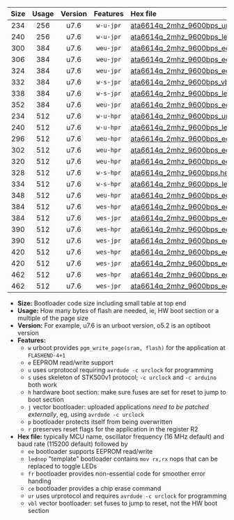 |Size|Usage|Version|Features|Hex file|
|:-:|:-:|:-:|:-:|:--|
|234|256|u7.6|`w-u-jpr`|[ata6614q_2mhz_9600bps_ur_vbl.hex](https://raw.githubusercontent.com/stefanrueger/urboot/main/bootloaders/ata6614q/fcpu_2mhz/9600_bps/ata6614q_2mhz_9600bps_ur_vbl.hex)|
|240|256|u7.6|`w-u-jpr`|[ata6614q_2mhz_9600bps_lednop_ur_vbl.hex](https://raw.githubusercontent.com/stefanrueger/urboot/main/bootloaders/ata6614q/fcpu_2mhz/9600_bps/ata6614q_2mhz_9600bps_lednop_ur_vbl.hex)|
|300|384|u7.6|`weu-jpr`|[ata6614q_2mhz_9600bps_ee_ur_vbl.hex](https://raw.githubusercontent.com/stefanrueger/urboot/main/bootloaders/ata6614q/fcpu_2mhz/9600_bps/ata6614q_2mhz_9600bps_ee_ur_vbl.hex)|
|306|384|u7.6|`weu-jpr`|[ata6614q_2mhz_9600bps_ee_lednop_ur_vbl.hex](https://raw.githubusercontent.com/stefanrueger/urboot/main/bootloaders/ata6614q/fcpu_2mhz/9600_bps/ata6614q_2mhz_9600bps_ee_lednop_ur_vbl.hex)|
|324|384|u7.6|`weu-jpr`|[ata6614q_2mhz_9600bps_ee_lednop_fr_ur_vbl.hex](https://raw.githubusercontent.com/stefanrueger/urboot/main/bootloaders/ata6614q/fcpu_2mhz/9600_bps/ata6614q_2mhz_9600bps_ee_lednop_fr_ur_vbl.hex)|
|332|384|u7.6|`w-s-jpr`|[ata6614q_2mhz_9600bps_vbl.hex](https://raw.githubusercontent.com/stefanrueger/urboot/main/bootloaders/ata6614q/fcpu_2mhz/9600_bps/ata6614q_2mhz_9600bps_vbl.hex)|
|338|384|u7.6|`w-s-jpr`|[ata6614q_2mhz_9600bps_lednop_vbl.hex](https://raw.githubusercontent.com/stefanrueger/urboot/main/bootloaders/ata6614q/fcpu_2mhz/9600_bps/ata6614q_2mhz_9600bps_lednop_vbl.hex)|
|352|384|u7.6|`weu-jpr`|[ata6614q_2mhz_9600bps_ee_lednop_fr_ce_ur_vbl.hex](https://raw.githubusercontent.com/stefanrueger/urboot/main/bootloaders/ata6614q/fcpu_2mhz/9600_bps/ata6614q_2mhz_9600bps_ee_lednop_fr_ce_ur_vbl.hex)|
|234|512|u7.6|`w-u-hpr`|[ata6614q_2mhz_9600bps_ur.hex](https://raw.githubusercontent.com/stefanrueger/urboot/main/bootloaders/ata6614q/fcpu_2mhz/9600_bps/ata6614q_2mhz_9600bps_ur.hex)|
|240|512|u7.6|`w-u-hpr`|[ata6614q_2mhz_9600bps_lednop_ur.hex](https://raw.githubusercontent.com/stefanrueger/urboot/main/bootloaders/ata6614q/fcpu_2mhz/9600_bps/ata6614q_2mhz_9600bps_lednop_ur.hex)|
|296|512|u7.6|`weu-hpr`|[ata6614q_2mhz_9600bps_ee_ur.hex](https://raw.githubusercontent.com/stefanrueger/urboot/main/bootloaders/ata6614q/fcpu_2mhz/9600_bps/ata6614q_2mhz_9600bps_ee_ur.hex)|
|302|512|u7.6|`weu-hpr`|[ata6614q_2mhz_9600bps_ee_lednop_ur.hex](https://raw.githubusercontent.com/stefanrueger/urboot/main/bootloaders/ata6614q/fcpu_2mhz/9600_bps/ata6614q_2mhz_9600bps_ee_lednop_ur.hex)|
|320|512|u7.6|`weu-hpr`|[ata6614q_2mhz_9600bps_ee_lednop_fr_ur.hex](https://raw.githubusercontent.com/stefanrueger/urboot/main/bootloaders/ata6614q/fcpu_2mhz/9600_bps/ata6614q_2mhz_9600bps_ee_lednop_fr_ur.hex)|
|328|512|u7.6|`w-s-hpr`|[ata6614q_2mhz_9600bps.hex](https://raw.githubusercontent.com/stefanrueger/urboot/main/bootloaders/ata6614q/fcpu_2mhz/9600_bps/ata6614q_2mhz_9600bps.hex)|
|334|512|u7.6|`w-s-hpr`|[ata6614q_2mhz_9600bps_lednop.hex](https://raw.githubusercontent.com/stefanrueger/urboot/main/bootloaders/ata6614q/fcpu_2mhz/9600_bps/ata6614q_2mhz_9600bps_lednop.hex)|
|348|512|u7.6|`weu-hpr`|[ata6614q_2mhz_9600bps_ee_lednop_fr_ce_ur.hex](https://raw.githubusercontent.com/stefanrueger/urboot/main/bootloaders/ata6614q/fcpu_2mhz/9600_bps/ata6614q_2mhz_9600bps_ee_lednop_fr_ce_ur.hex)|
|384|512|u7.6|`wes-hpr`|[ata6614q_2mhz_9600bps_ee.hex](https://raw.githubusercontent.com/stefanrueger/urboot/main/bootloaders/ata6614q/fcpu_2mhz/9600_bps/ata6614q_2mhz_9600bps_ee.hex)|
|384|512|u7.6|`wes-jpr`|[ata6614q_2mhz_9600bps_ee_vbl.hex](https://raw.githubusercontent.com/stefanrueger/urboot/main/bootloaders/ata6614q/fcpu_2mhz/9600_bps/ata6614q_2mhz_9600bps_ee_vbl.hex)|
|390|512|u7.6|`wes-hpr`|[ata6614q_2mhz_9600bps_ee_lednop.hex](https://raw.githubusercontent.com/stefanrueger/urboot/main/bootloaders/ata6614q/fcpu_2mhz/9600_bps/ata6614q_2mhz_9600bps_ee_lednop.hex)|
|390|512|u7.6|`wes-jpr`|[ata6614q_2mhz_9600bps_ee_lednop_vbl.hex](https://raw.githubusercontent.com/stefanrueger/urboot/main/bootloaders/ata6614q/fcpu_2mhz/9600_bps/ata6614q_2mhz_9600bps_ee_lednop_vbl.hex)|
|420|512|u7.6|`wes-hpr`|[ata6614q_2mhz_9600bps_ee_lednop_fr.hex](https://raw.githubusercontent.com/stefanrueger/urboot/main/bootloaders/ata6614q/fcpu_2mhz/9600_bps/ata6614q_2mhz_9600bps_ee_lednop_fr.hex)|
|420|512|u7.6|`wes-jpr`|[ata6614q_2mhz_9600bps_ee_lednop_fr_vbl.hex](https://raw.githubusercontent.com/stefanrueger/urboot/main/bootloaders/ata6614q/fcpu_2mhz/9600_bps/ata6614q_2mhz_9600bps_ee_lednop_fr_vbl.hex)|
|462|512|u7.6|`wes-hpr`|[ata6614q_2mhz_9600bps_ee_lednop_fr_ce.hex](https://raw.githubusercontent.com/stefanrueger/urboot/main/bootloaders/ata6614q/fcpu_2mhz/9600_bps/ata6614q_2mhz_9600bps_ee_lednop_fr_ce.hex)|
|462|512|u7.6|`wes-jpr`|[ata6614q_2mhz_9600bps_ee_lednop_fr_ce_vbl.hex](https://raw.githubusercontent.com/stefanrueger/urboot/main/bootloaders/ata6614q/fcpu_2mhz/9600_bps/ata6614q_2mhz_9600bps_ee_lednop_fr_ce_vbl.hex)|

- **Size:** Bootloader code size including small table at top end
- **Usage:** How many bytes of flash are needed, ie, HW boot section or a multiple of the page size
- **Version:** For example, u7.6 is an urboot version, o5.2 is an optiboot version
- **Features:**
  + `w` urboot provides `pgm_write_page(sram, flash)` for the application at `FLASHEND-4+1`
  + `e` EEPROM read/write support
  + `u` uses urprotocol requiring `avrdude -c urclock` for programming
  + `s` uses skeleton of STK500v1 protocol; `-c urclock` and `-c arduino` both work
  + `h` hardware boot section: make sure fuses are set for reset to jump to boot section
  + `j` vector bootloader: uploaded applications *need to be patched externally*, eg, using `avrdude -c urclock`
  + `p` bootloader protects itself from being overwritten
  + `r` preserves reset flags for the application in the register R2
- **Hex file:** typically MCU name, oscillator frequency (16 MHz default) and baud rate (115200 default) followed by
  + `ee` bootloader supports EEPROM read/write
  + `lednop` "template" bootloader contains `mov rx,rx` nops that can be replaced to toggle LEDs
  + `fr` bootloader provides non-essential code for smoother error handing
  + `ce` bootloader provides a chip erase command
  + `ur` uses urprotocol and requires `avrdude -c urclock` for programming
  + `vbl` vector bootloader: set fuses to jump to reset, not the HW boot section
